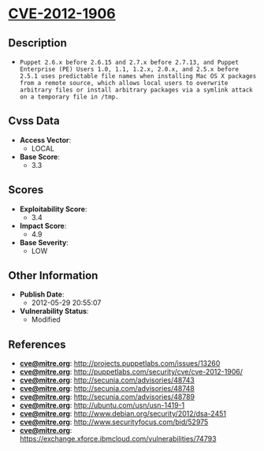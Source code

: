
# [CVE-2012-1906](https://cve.mitre.org/cgi-bin/cvename.cgi?name=CVE-2012-1906)

## Description

- `Puppet 2.6.x before 2.6.15 and 2.7.x before 2.7.13, and Puppet Enterprise (PE) Users 1.0, 1.1, 1.2.x, 2.0.x, and 2.5.x before 2.5.1 uses predictable file names when installing Mac OS X packages from a remote source, which allows local users to overwrite arbitrary files or install arbitrary packages via a symlink attack on a temporary file in /tmp.`

## Cvss Data

- **Access Vector**:
  - LOCAL
- **Base Score**:
  - 3.3

## Scores

- **Exploitability Score**:
  - 3.4
- **Impact Score**:
  - 4.9
- **Base Severity**:
  - LOW

## Other Information

- **Publish Date**:
  - 2012-05-29 20:55:07
- **Vulnerability Status**:
  - Modified

## References

- **cve@mitre.org**: http://projects.puppetlabs.com/issues/13260
- **cve@mitre.org**: http://puppetlabs.com/security/cve/cve-2012-1906/
- **cve@mitre.org**: http://secunia.com/advisories/48743
- **cve@mitre.org**: http://secunia.com/advisories/48748
- **cve@mitre.org**: http://secunia.com/advisories/48789
- **cve@mitre.org**: http://ubuntu.com/usn/usn-1419-1
- **cve@mitre.org**: http://www.debian.org/security/2012/dsa-2451
- **cve@mitre.org**: http://www.securityfocus.com/bid/52975
- **cve@mitre.org**: https://exchange.xforce.ibmcloud.com/vulnerabilities/74793
